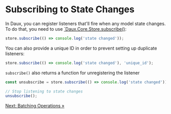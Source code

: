 # Subscribing to State Changes

In Daux, you can register listeners that'll fire when any model state changes. To do that, you need to use [`Daux.Core.Store.subscribe()](../store.md#subscribe):

```javascript
store.subscribe(() => console.log('state changed'));
```

You can also provide a unique ID in order to prevent setting up duplicate listeners:

```javascript
store.subscribe(() => console.log('state changed'), 'unique_id');
```

`subscribe()` also returns a function for unregistering the listener

```javascript
const unsubscribe = store.subscribe(() => console.log('state changed'));

// Stop listening to state changes
unsubscribe();
```

[Next: Batching Operations »](06-batching-operations.md)
